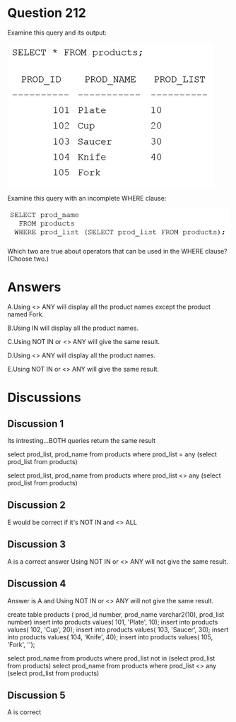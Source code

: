 # Question 212
Examine this query and its output:

![](../images/image101.png)
		
Examine this query with an incomplete WHERE clause:

![](../images/image102.png)
		
Which two are true about operators that can be used in the WHERE clause? (Choose two.)

# Answers
A.Using <> ANY will display all the product names except the product named Fork.

B.Using IN will display all the product names.

C.Using NOT IN or <> ANY will give the same result.

D.Using <> ANY will display all the product names.

E.Using NOT IN or <> ANY will give the same result.

# Discussions
## Discussion 1
Its intresting...BOTH queries return the same result

select prod_list, prod_name from products where prod_list = any (select prod_list from products)

select prod_list, prod_name from products where prod_list <> any (select prod_list from products)

## Discussion 2
E would be correct if it's NOT IN and <> ALL

## Discussion 3
A is a correct answer 
Using NOT IN or <> ANY will not give the same result.

## Discussion 4
Answer is A and Using NOT IN or <> ANY will not give the same result.

create table products ( prod_id number, prod_name varchar2(10), prod_list number)
insert into products values( 101, 'Plate', 10);
insert into products values( 102, 'Cup', 20);
insert into products values( 103, 'Saucer', 30);
insert into products values( 104, 'Knife', 40);
insert into products values( 105, 'Fork', '');

select prod_name from products where prod_list not in (select prod_list from products)
select prod_name from products where prod_list <> any (select prod_list from products)

## Discussion 5
A is correct

